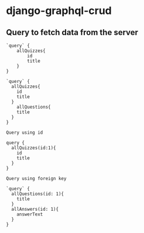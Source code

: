 # django-graphql-crud



## Query to fetch data from the server

```
`query` {
    allQuizzes{
        id
        title
    }
}
```

```
`query` {
  allQuizzes{
    id
    title
  }
	allQuestions{
    title
  }
}
```

`Query using id`

```
query {
  allQuizzes(id:1){
    id
    title
  }
}
```

`Query using foreign key`

```
`query` {
  allQuestions(id: 1){
    title
  }
  allAnswers(id: 1){
    answerText
  }
}

```